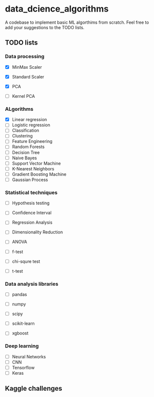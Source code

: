 # data_dcience_algorithms
A codebase to implement basic ML algorthims from scratch. Feel free to add your suggestions to the TODO lists.

## TODO lists

### Data processing
- [x] MinMax Scaler
- [x] Standard Scaler
- [x] PCA
- [ ] Kernel PCA
 

### ALgorithms

- [x] Linear regression
- [ ] Logistic regression
- [ ] Classification
- [ ] Clustering
- [ ] Feature Engineering
- [ ] Random Forests
- [ ] Decision Tree
- [ ] Naive Bayes
- [ ] Support Vector Machine
- [ ] K-Nearest Neighbors
- [ ] Gradient Boosting Machine​
- [ ] Gaussian Process

### Statistical techniques

- [ ] Hypothesis testing
- [ ] Confidence Interval
- [ ] Regression Analysis
- [ ] Dimensionality Reduction
- [ ] ANOVA
- [ ] f-test
- [ ] chi-squre test
- [ ] t-test



### Data analysis libraries

- [ ] pandas
- [ ] numpy
- [ ] scipy
- [ ] scikit-learn
- [ ] xgboost
 

### Deep learning

- [ ] Neural Networks
- [ ] CNN
- [ ] Tensorflow
- [ ] Keras

## Kaggle challenges
